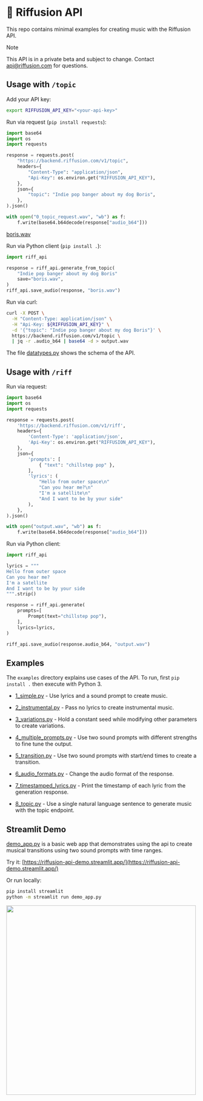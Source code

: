 # 🎸 Riffusion API

This repo contains minimal examples for creating music with the Riffusion API.

> [!NOTE]  
> This API is in a private beta and subject to change. Contact api@riffusion.com for questions.

## Usage with `/topic`

Add your API key:

```bash
export RIFFUSION_API_KEY="<your-api-key>"
```

Run via request (`pip install requests`):

```python
import base64
import os
import requests

response = requests.post(
    "https://backend.riffusion.com/v1/topic",
    headers={
        "Content-Type": "application/json",
        "Api-Key": os.environ.get("RIFFUSION_API_KEY"),
    },
    json={
        "topic": "Indie pop banger about my dog Boris",
    },
).json()

with open("0_topic_request.wav", "wb") as f:
    f.write(base64.b64decode(response["audio_b64"]))
```

[boris.wav](https://storage.googleapis.com/corpusant-public/boris.wav)

Run via Python client (`pip install .`):

```python
import riff_api

response = riff_api.generate_from_topic(
    "Indie pop banger about my dog Boris"
    save="boris.wav",
)
riff_api.save_audio(response, "boris.wav")
```

Run via curl:

```bash
curl -X POST \
  -H "Content-Type: application/json" \
  -H "Api-Key: ${RIFFUSION_API_KEY}" \
  -d '{"topic": "Indie pop banger about my dog Boris"}' \
  https://backend.riffusion.com/v1/topic \
  | jq -r .audio_b64 | base64 -d > output.wav
```

The file [datatypes.py](riffusion_api/datatypes.py) shows the schema of the API.

## Usage with `/riff`

Run via request:

```python
import base64
import os
import requests

response = requests.post(
    'https://backend.riffusion.com/v1/riff',
    headers={
        'Content-Type': 'application/json',
        'Api-Key': os.environ.get("RIFFUSION_API_KEY"),
    },
    json={
        'prompts': [
            { "text": "chillstep pop" },
        ],
        'lyrics': (
            "Hello from outer space\n"
            "Can you hear me?\n"
            "I'm a satellite\n"
            "And I want to be by your side"
        ),
    },
).json()

with open("output.wav", "wb") as f:
    f.write(base64.b64decode(response["audio_b64"]))
```

Run via Python client:

```python
import riff_api

lyrics = """
Hello from outer space
Can you hear me?
I'm a satellite
And I want to be by your side
""".strip()

response = riff_api.generate(
    prompts=[
        Prompt(text="chillstep pop"),
    ],
    lyrics=lyrics,
)

riff_api.save_audio(response.audio_b64, "output.wav")
```

## Examples

The `examples` directory explains use cases of the API. To run, first `pip install .` then execute with Python 3.

 * [1_simple.py](examples/1_simple.py) - Use lyrics and a sound prompt to create music.

 * [2_instrumental.py](examples/2_instrumental.py) - Pass no lyrics to create instrumental music.

 * [3_variations.py](examples/3_variations.py) - Hold a constant seed while modifying other parameters to create variations.

 * [4_multiple_prompts.py](examples/4_multiple_prompts.py) - Use two sound prompts with different strengths to fine tune the output.

 * [5_transition.py](examples/5_transition.py) - Use two sound prompts with start/end times to create a transition.

 * [6_audio_formats.py](examples/6_audio_formats.py) - Change the audio format of the response.

 * [7_timestamped_lyrics.py](examples/7_timestamped_lyrics.py) - Print the timestamp of each lyric from the generation response.

 * [8_topic.py](examples/8_topic.py) - Use a single natural language sentence to generate music with the topic endpoint.

## Streamlit Demo

[demo_app.py](demo_app.py) is a basic web app that
demonstrates using the api to create musical transitions using two sound prompts
with time ranges.

Try it: [https://riffusion-api-demo.streamlit.app/](https://riffusion-api-demo.streamlit.app/)

Or run locally:

```bash
pip install streamlit
python -m streamlit run demo_app.py
```

<img src="https://storage.googleapis.com/corpusant-public/riffusion_demo_app.png" width="500px" />
